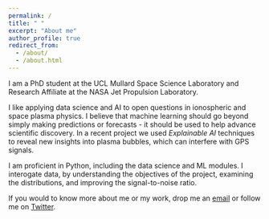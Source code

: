 ```yaml
---
permalink: /
title: " "
excerpt: "About me"
author_profile: true
redirect_from: 
  - /about/
  - /about.html
---
```

I am a PhD student at the UCL Mullard Space Science Laboratory and Research Affiliate at the NASA Jet Propulsion Laboratory. 

I like applying data science and AI to open questions in ionospheric and space plasma physics. I believe that machine learning should go beyond simply making predictions or forecasts - it should be used to help advance scientific discovery. In a recent project we used _Explainable AI_ techniques to reveal new insights into plasma bubbles, which can interfere with GPS signals.

I am proficient in Python, including the data science and ML modules. I interogate data, by understanding the objectives of the project, examining the distributions, and improving the signal-to-noise ratio. 

If you would to know more about me or my work, drop me an [email](mailto:sachin.reddy.18@ucl.ac.uk) or follow me on [Twitter](https://twitter.com/red_sach).